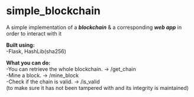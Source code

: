 # simple_blockchain  
A simple implementation of a ***blockchain*** & a corresponding ***web app*** in order to interact with it  
  
**Built using:**    
-Flask, HashLib(sha256)  
  
**What you can do:**  
-You can retrieve the whole blockchain. -> /get_chain  
-Mine a block. -> /mine_block  
-Check if the chain is valid. -> /is_valid  
(to make sure it has not been tampered with and its integrity is maintained)  

